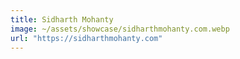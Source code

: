 ```yaml
---
title: Sidharth Mohanty
image: ~/assets/showcase/sidharthmohanty.com.webp
url: "https://sidharthmohanty.com"
---
```


